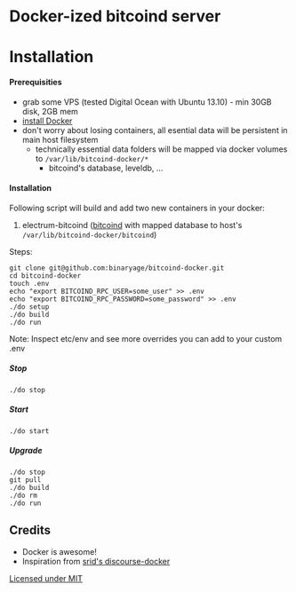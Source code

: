 # Docker-ized bitcoind server

# Installation

#### Prerequisities

* grab some VPS (tested Digital Ocean with Ubuntu 13.10) - min 30GB disk, 2GB mem
* [install Docker](https://www.docker.io/gettingstarted/#h_installation)
* don't worry about losing containers, all esential data will be persistent in main host filesystem
  * technically essential data folders will be mapped via docker volumes to `/var/lib/bitcoind-docker/*`
    * bitcoind's database, leveldb, ...

#### Installation

Following script will build and add two new containers in your docker:

1. electrum-bitcoind ([bitcoind](https://github.com/bitcoin/bitcoin) with mapped database to host's `/var/lib/bitcoind-docker/bitcoind`)

Steps:

    git clone git@github.com:binaryage/bitcoind-docker.git
    cd bitcoind-docker
    touch .env
    echo "export BITCOIND_RPC_USER=some_user" >> .env
    echo "export BITCOIND_RPC_PASSWORD=some_password" >> .env
    ./do setup
    ./do build
    ./do run

Note: Inspect etc/env and see more overrides you can add to your custom .env

##### Stop

    ./do stop

##### Start

    ./do start

##### Upgrade

    ./do stop
    git pull
    ./do build
    ./do rm
    ./do run

## Credits

* Docker is awesome!
* Inspiration from [srid's discourse-docker](https://github.com/srid/discourse-docker)

[Licensed under MIT](LICENSE)